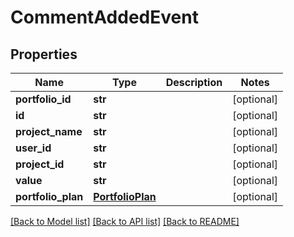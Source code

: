 # CommentAddedEvent

## Properties
Name | Type | Description | Notes
------------ | ------------- | ------------- | -------------
**portfolio_id** | **str** |  | [optional] 
**id** | **str** |  | [optional] 
**project_name** | **str** |  | [optional] 
**user_id** | **str** |  | [optional] 
**project_id** | **str** |  | [optional] 
**value** | **str** |  | [optional] 
**portfolio_plan** | [**PortfolioPlan**](PortfolioPlan.md) |  | [optional] 

[[Back to Model list]](../README.md#documentation-for-models) [[Back to API list]](../README.md#documentation-for-api-endpoints) [[Back to README]](../README.md)


